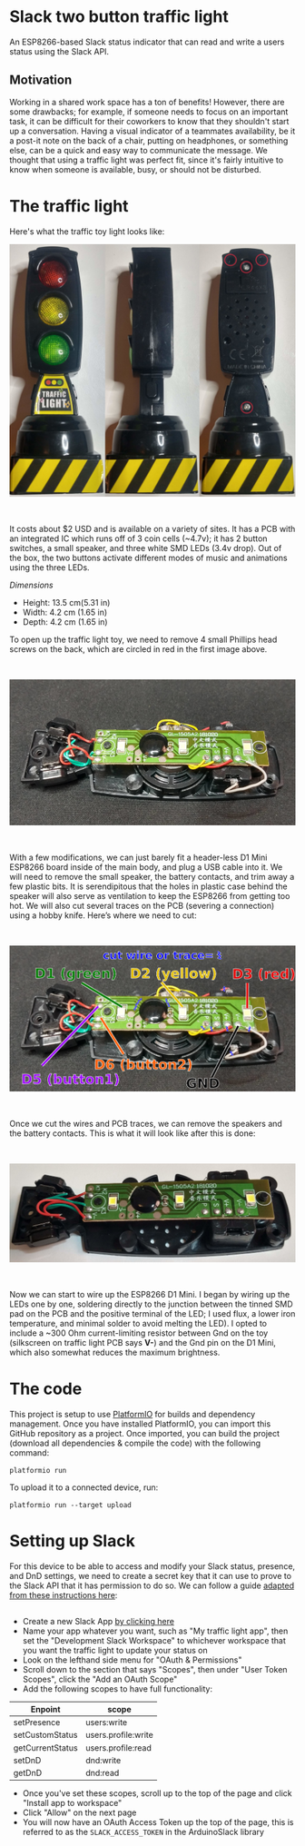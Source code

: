 # Slack two button traffic light
An ESP8266-based Slack status indicator that can read and write a users status using the Slack API.

## Motivation
Working in a shared work space has a ton of benefits! However, there are some drawbacks; for example, if someone needs to focus on an important task, it can be difficult for their coworkers to know that they shouldn't start up a conversation. Having a visual indicator of a teammates availability, be it a post-it note on the back of a chair, putting on headphones, or something else, can be a quick and easy way to communicate the message. We thought that using a traffic light was perfect fit, since it's fairly intuitive to know when someone is available, busy, or should not be disturbed. 


# The traffic light
Here's what the traffic toy light looks like:
<br>

![traffic light toy](https://github.com/willblev/Slack_two_button_traffic_light/blob/main/images/traffic_light_lineup.png?raw=true)

<br>

It costs about $2 USD and is available on a variety of sites. It has a PCB with an integrated IC which runs off of 3 coin cells (~4.7v); it has 2 button switches, a small speaker, and three white SMD LEDs (3.4v drop). Out of the box, the two buttons activate different modes of music and animations using the three LEDs. 

*Dimensions*
- Height: 13.5 cm(5.31 in)
- Width: 4.2 cm (1.65 in)
- Depth: 4.2 cm (1.65 in)


To open up the traffic light toy, we need to remove 4 small Phillips head screws on the back, which are circled in red in the first image above. 

<br>

![taking it apart](https://github.com/willblev/Slack_two_button_traffic_light/blob/main/images/traffic_light_PCB.png?raw=true)

<br>


With a few modifications, we can just barely fit a header-less D1 Mini ESP8266 board inside of the main body, and plug a USB cable into it. We will need to remove the small speaker, the battery contacts, and trim away a few plastic bits. It is serendipitous that the holes in plastic case behind the speaker will also serve as ventilation to keep the ESP8266 from getting too hot. We will also cut several traces on the PCB (severing a connection) using a hobby knife. Here’s where we need to cut:

<br>

![traffic light schematic](https://github.com/willblev/Slack_two_button_traffic_light/blob/main/images/traffic_light_schematic.png?raw=true)

<br>

Once we cut the wires and PCB traces, we can remove the speakers and the battery contacts. This is what it will look like after this is done:

<br>

![traffic light schematic](https://github.com/willblev/Slack_two_button_traffic_light/blob/main/images/cut_traces.jpg?raw=true)

<br>

Now we can start to wire up the ESP8266 D1 Mini. I began by wiring up the LEDs one by one, soldering directly to the junction between the tinned SMD pad on the PCB and the positive terminal of the LED; I used flux, a lower iron temperature, and minimal solder to avoid melting the LED). I opted to include a ~300 Ohm current-limiting resistor between Gnd on the toy (silkscreen on traffic light PCB says **V-**) and the Gnd pin on the D1 Mini, which also somewhat reduces the maximum brightness. 


# The code

This project is setup to use [PlatformIO](https://platformio.org/) for builds and dependency management. Once you have installed PlatformIO, you can import this GitHub repository as a project. Once imported, you can build the project (download all dependencies & compile the code) with the following command:

```
platformio run
```

To upload it to a connected device, run:
```
platformio run --target upload
```


# Setting up Slack

For this device to be able to access and modify your Slack status, presence, and DnD settings, we need to create a secret key that it can use to prove to the Slack API that it has permission to do so. We can follow a guide [adapted from these instructions here](https://github.com/witnessmenow/arduino-slack-api#getting-auth-token-this-may-change):

##
- Create a new Slack App [by clicking here](https://api.slack.com/apps)
- Name your app whatever you want, such as "My traffic light app", then set the "Development Slack Workspace" to whichever workspace that you want the traffic light to update your status on
- Look on the lefthand side menu for "OAuth & Permissions"
- Scroll down to the section that says "Scopes", then under "User Token Scopes", click the "Add an OAuth Scope"
- Add the following scopes to have full functionality:

| Enpoint        | scope           |
| ------------- |-------------|
| setPresence      | users:write |
| setCustomStatus      | users.profile:write |
| getCurrentStatus |   users.profile:read |
| <undef> setDnD   |  dnd:write   |
| <undef> getDnD   |  dnd:read    |

- Once you've set these scopes, scroll up to the top of the page and click "Install app to workspace"
- Click "Allow" on the next page
- You will now have an OAuth Access Token up the top of the page, this is referred to as the `SLACK_ACCESS_TOKEN` in the ArduinoSlack library

